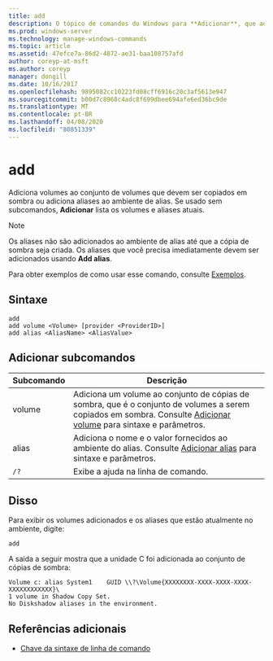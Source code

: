 ```yaml
---
title: add
description: O tópico de comandos do Windows para **Adicionar**, que adiciona volumes ao conjunto de volumes que devem ser copiados por sombra ou adiciona aliases ao ambiente de alias.
ms.prod: windows-server
ms.technology: manage-windows-commands
ms.topic: article
ms.assetid: 47efce7a-86d2-4872-ae31-baa108757afd
author: coreyp-at-msft
ms.author: coreyp
manager: dongill
ms.date: 10/16/2017
ms.openlocfilehash: 9895082cc10223fd08cff6916c20c3af5613e947
ms.sourcegitcommit: b00d7c8968c4adc8f699dbee694afe6ed36bc9de
ms.translationtype: MT
ms.contentlocale: pt-BR
ms.lasthandoff: 04/08/2020
ms.locfileid: "80851339"
---
```

# <a name="add"></a>add

Adiciona volumes ao conjunto de volumes que devem ser copiados em sombra ou adiciona aliases ao ambiente de alias. Se usado sem subcomandos, **Adicionar** lista os volumes e aliases atuais.

> [!NOTE]
> Os aliases não são adicionados ao ambiente de alias até que a cópia de sombra seja criada. Os aliases que você precisa imediatamente devem ser adicionados usando **Add alias**.

Para obter exemplos de como usar esse comando, consulte [Exemplos](#BKMK_examples).

## <a name="syntax"></a>Sintaxe

```
add 
add volume <Volume> [provider <ProviderID>] 
add alias <AliasName> <AliasValue>
```

## <a name="add-subcommands"></a>Adicionar subcomandos

| Subcomando | Descrição |
| ---------- | ----------- |
| volume | Adiciona um volume ao conjunto de cópias de sombra, que é o conjunto de volumes a serem copiados em sombra. Consulte [Adicionar volume](add-volume.md) para sintaxe e parâmetros. |
| alias | Adiciona o nome e o valor fornecidos ao ambiente do alias. Consulte [Adicionar alias](add-alias.md) para sintaxe e parâmetros. |
| `/?` | Exibe a ajuda na linha de comando. |

## <a name="examples"></a><a name=BKMK_examples></a>Disso

Para exibir os volumes adicionados e os aliases que estão atualmente no ambiente, digite:

```
add
```

A saída a seguir mostra que a unidade C foi adicionada ao conjunto de cópias de sombra:

```
Volume c: alias System1    GUID \\?\Volume{XXXXXXXX-XXXX-XXXX-XXXX-XXXXXXXXXXXX}\
1 volume in Shadow Copy Set.
No Diskshadow aliases in the environment.
```

## <a name="additional-references"></a>Referências adicionais

- [Chave da sintaxe de linha de comando](command-line-syntax-key.md)